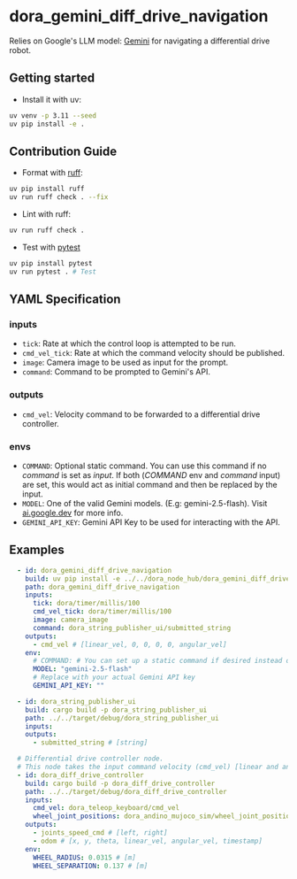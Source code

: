 # dora_gemini_diff_drive_navigation

Relies on Google's LLM model: [Gemini](https://gemini.google.com/) for navigating a differential drive robot.

## Getting started

- Install it with uv:

```bash
uv venv -p 3.11 --seed
uv pip install -e .
```

## Contribution Guide

- Format with [ruff](https://docs.astral.sh/ruff/):

```bash
uv pip install ruff
uv run ruff check . --fix
```

- Lint with ruff:

```bash
uv run ruff check .
```

- Test with [pytest](https://github.com/pytest-dev/pytest)

```bash
uv pip install pytest
uv run pytest . # Test
```

## YAML Specification

### inputs
  - `tick`: Rate at which the control loop is attempted to be run.
  - `cmd_vel_tick`: Rate at which the command velocity should be published.
  - `image`: Camera image to be used as input for the prompt.
  - `command`: Command to be prompted to Gemini's API.

### outputs
  - `cmd_vel`: Velocity command to be forwarded to a differential drive controller.

### envs
  - `COMMAND`: Optional static command. You can use this command if no *command* is set as *input*. If both (*COMMAND* env and *command* input) are set, this would act as initial command and then be replaced by the input.
  - `MODEL`: One of the valid Gemini models. (E.g: gemini-2.5-flash). Visit [ai.google.dev](https://ai.google.dev/gemini-api/docs) for more info.
  - `GEMINI_API_KEY`: Gemini API Key to be used for interacting with the API.

## Examples

```yml
  - id: dora_gemini_diff_drive_navigation
    build: uv pip install -e ../../dora_node_hub/dora_gemini_diff_drive_navigation
    path: dora_gemini_diff_drive_navigation
    inputs:
      tick: dora/timer/millis/100
      cmd_vel_tick: dora/timer/millis/100
      image: camera_image
      command: dora_string_publisher_ui/submitted_string
    outputs:
      - cmd_vel # [linear_vel, 0, 0, 0, 0, angular_vel]
    env:
      # COMMAND: # You can set up a static command if desired instead of passing the command as an input.
      MODEL: "gemini-2.5-flash"
      # Replace with your actual Gemini API key
      GEMINI_API_KEY: ""

  - id: dora_string_publisher_ui
    build: cargo build -p dora_string_publisher_ui
    path: ../../target/debug/dora_string_publisher_ui
    inputs:
    outputs:
      - submitted_string # [string]

  # Differential drive controller node.
  # This node takes the input command velocity (cmd_vel) [linear and angular velocity] and converts it to joint speed commands [rad/s] for the left and right wheels.
  - id: dora_diff_drive_controller
    build: cargo build -p dora_diff_drive_controller
    path: ../../target/debug/dora_diff_drive_controller
    inputs:
      cmd_vel: dora_teleop_keyboard/cmd_vel
      wheel_joint_positions: dora_andino_mujoco_sim/wheel_joint_positions
    outputs:
      - joints_speed_cmd # [left, right]
      - odom # [x, y, theta, linear_vel, angular_vel, timestamp]
    env:
      WHEEL_RADIUS: 0.0315 # [m]
      WHEEL_SEPARATION: 0.137 # [m]
```
